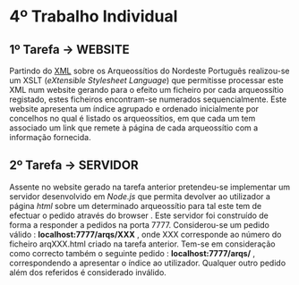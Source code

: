 # 4º Trabalho Individual

## 1º Tarefa -> WEBSITE
Partindo do [XML] sobre os Arqueossítios do Nordeste Português realizou-se um XSLT (*eXtensible Stylesheet Language*) que permitisse processar este XML num website gerando para o efeito um ficheiro por cada arqueossítio registado, estes ficheiros encontram-se numerados sequencialmente. Este website apresenta um índice agrupado e ordenado inicialmente por concelhos no qual é listado os arqueossítios, em que cada um tem associado um link que remete à página de cada arqueossítio com a informação fornecida.


## 2º Tarefa -> SERVIDOR
Assente no website gerado na tarefa anterior pretendeu-se implementar um servidor desenvolvido em *Node.js* que permita devolver ao utilizador a página *html* sobre um determinado arqueossítio para tal este tem de efectuar o pedido através do browser . Este servidor foi construído de forma a responder a pedidos na porta 7777. Considerou-se um pedido válido : **localhost:7777/arqs/XXX** , onde XXX corresponde ao número do ficheiro arqXXX.html criado na tarefa anterior. Tem-se em consideração como correcto também o seguinte pedido : **localhost:7777/arqs/** , correspondendo a apresentar o índice ao utilizador. Qualquer outro pedido além dos referidos é considerado inválido.

[XML]:http://www4.di.uminho.pt/~jcr/XML/didac/xmldocs/arq.xml
